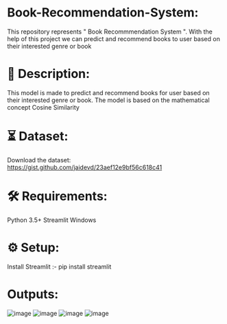 # Book-Recommendation-System:

This repository represents " Book Recommmendation System ".
With the help of this project we can predict and recommend books to user based on their interested genre or book

# 📝 Description: 
This model is made to predict and recommend books for user based on their interested genre or book. The model is based on the mathematical concept Cosine Similarity

# ⏳ Dataset:
Download the dataset:
https://gist.github.com/jaidevd/23aef12e9bf56c618c41

# 🛠️ Requirements:
Python 3.5+
Streamlit
Windows

# ⚙️ Setup:
Install Streamlit :-
pip install streamlit

# Outputs:

![image](https://github.com/aniket-1177/Book-Recommendation-System/assets/123159505/8cc0c163-7f07-4fa7-ada5-8d665da763dd)
![image](https://github.com/aniket-1177/Book-Recommendation-System/assets/123159505/f1b825c0-def1-4f8a-8cbb-0508ddb15997)
![image](https://github.com/aniket-1177/Book-Recommendation-System/assets/123159505/605a2829-f2f8-416a-8de8-247599bf5c8f)
![image](https://github.com/aniket-1177/Book-Recommendation-System/assets/123159505/38301032-c68c-47d9-88e1-63bb8e2b75ed)
